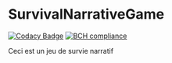 # SurvivalNarrativeGame
[![Codacy Badge](https://api.codacy.com/project/badge/Grade/183d9a3cc0dc4516894df0de8762da2b)](https://www.codacy.com/app/gregoire.hage/SurvivalNarrativeGame?utm_source=github.com&amp;utm_medium=referral&amp;utm_content=greggameplayer/SurvivalNarrativeGame&amp;utm_campaign=Badge_Grade)
[![BCH compliance](https://bettercodehub.com/edge/badge/greggameplayer/SurvivalNarrativeGame?branch=master)](https://bettercodehub.com/)

Ceci est un jeu de survie narratif
